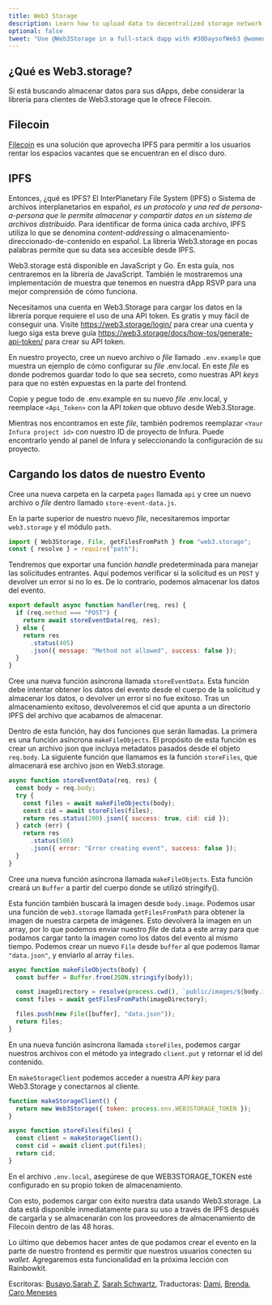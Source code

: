 ```yaml
---
title: Web3 Storage
description: Learn how to upload data to decentralized storage network using Web3.Storage.
optional: false
tweet: "Use @Web3Storage in a full-stack dapp with #30DaysofWeb3 @womenbuildweb3 🗂"
---
```



## ¿Qué es Web3.storage?

Si está buscando almacenar datos para sus dApps, debe considerar la librería para clientes de Web3.storage que le ofrece Filecoin.

## Filecoin
[Filecoin](https://filecoin.io/) es una solución que aprovecha IPFS para permitir a los usuarios rentar los espacios vacantes que se encuentran en el disco duro.

## IPFS
Entonces, ¿qué es IPFS? El InterPlanetary File System (IPFS) o Sistema de archivos interplanetarios en español, *es un protocolo y una red de persona-a-persona que le permite almacenar y compartir datos en un sistema de archivos distribuido.* Para identificar de forma única cada archivo, IPFS utiliza lo que se denomina *content-addressing* o almacenamiento-direccionado-de-contenido en español. La librería Web3.storage en pocas palabras permite que su data sea accesible desde IPFS.

Web3.storage está disponible en JavaScript y Go. En esta guía, nos centraremos en la librería de JavaScript. También le mostraremos una implementación de muestra que tenemos en nuestra dApp RSVP para una mejor comprensión de cómo funciona.

Necesitamos una cuenta en Web3.Storage para cargar los datos en la librería porque requiere el uso de una API token. Es gratis y muy fácil de conseguir una. Visite https://web3.storage/login/ para crear una cuenta y luego siga esta breve guía https://web3.storage/docs/how-tos/generate-api-token/ para crear su API token.

En nuestro proyecto, cree un nuevo archivo o *file* llamado `.env.example` que muestra un ejemplo de cómo configurar su *file* .env.local. En este *file* es donde podremos guardar  todo lo que sea secreto, como nuestras API *keys* para que no estén expuestas en la parte del frontend.

Copie y pegue todo de .env.example en su nuevo *file* .env.local, y reemplace `<Api_Token>` con la API *token* que obtuvo desde Web3.Storage.

Mientras nos encontramos en este *file*, también podremos reemplazar `<Your Infura project id>` con nuestro ID de proyecto de Infura. Puede encontrarlo yendo al panel de Infura y seleccionando la configuración de su proyecto.

## Cargando los datos de nuestro Evento

Cree una nueva carpeta en la carpeta `pages` llamada `api` y cree un nuevo archivo o *file* dentro llamado `store-event-data.js`.

En la parte superior de nuestro nuevo *file*, necesitaremos importar `web3.storage` y el módulo `path`.

```javascript
import { Web3Storage, File, getFilesFromPath } from "web3.storage";
const { resolve } = require("path");
```

Tendremos que exportar una función *handle* predeterminada para manejar las solicitudes entrantes. Aquí podemos verificar si la solicitud es un `POST` y devolver un error si no lo es. De lo contrario, podemos almacenar los datos del evento.

```javascript
export default async function handler(req, res) {
  if (req.method === "POST") {
    return await storeEventData(req, res);
  } else {
    return res
      .status(405)
      .json({ message: "Method not allowed", success: false });
  }
}
```

Cree una nueva función asíncrona llamada `storeEventData`. Esta función debe intentar obtener los datos del evento desde el cuerpo de la solicitud y almacenar los datos, o devolver un error si no fue exitoso.
Tras un almacenamiento exitoso, devolveremos el cid que apunta a un directorio IPFS del archivo que acabamos de almacenar.

Dentro de esta función, hay dos funciones que serán llamadas. La primera es una función asíncrona `makeFileObjects`. El propósito de esta función es crear un archivo json que incluya metadatos pasados desde el objeto `req.body`. La siguiente función que llamamos es la función `storeFiles`, que almacenará ese archivo json en Web3.storage.

```javascript
async function storeEventData(req, res) {
  const body = req.body;
  try {
    const files = await makeFileObjects(body);
    const cid = await storeFiles(files);
    return res.status(200).json({ success: true, cid: cid });
  } catch (err) {
    return res
      .status(500)
      .json({ error: "Error creating event", success: false });
  }
}
```

Cree una nueva función asíncrona llamada `makeFileObjects`. Esta función creará un `Buffer` a partir del cuerpo donde se utilizó stringify().

Esta función también buscará la imagen desde `body.image`. Podemos usar una función de `web3.storage` llamada `getFilesFromPath` para obtener la imagen de nuestra carpeta de imágenes. Esto devolverá la imagen en un array, por lo que podemos enviar nuestro *file* de data a este array para que podamos cargar tanto la imagen como los datos del evento al mismo tiempo. Podemos crear un nuevo `File` desde `buffer` al que podemos llamar `"data.json"`, y enviarlo al array `files`.

```javascript
async function makeFileObjects(body) {
  const buffer = Buffer.from(JSON.stringify(body));

  const imageDirectory = resolve(process.cwd(), `public/images/${body.image}`);
  const files = await getFilesFromPath(imageDirectory);

  files.push(new File([buffer], "data.json"));
  return files;
}
```

En una nueva función asíncrona llamada `storeFiles`, podemos cargar nuestros archivos con el método ya integrado `client.put` y retornar el id del contenido.

En `makeStorageClient` podemos acceder a nuestra *API key* para Web3.Storage y conectarnos al cliente.


```javascript
function makeStorageClient() {
  return new Web3Storage({ token: process.env.WEB3STORAGE_TOKEN });
}

async function storeFiles(files) {
  const client = makeStorageClient();
  const cid = await client.put(files);
  return cid;
}
```

En el archivo `.env.local`, asegúrese de que WEB3STORAGE_TOKEN esté configurado en su propio token de almacenamiento.

Con esto, podemos cargar con éxito nuestra data usando Web3.storage. La data está disponible inmediatamente para su uso a través de IPFS después de cargarla y se almacenarán con los proveedores de almacenamiento de Filecoin dentro de las 48 horas.

Lo último que debemos hacer antes de que podamos crear el evento en la parte de nuestro frontend es permitir que nuestros usuarios conecten su *wallet*. Agregaremos esta funcionalidad en la próxima lección con Rainbowkit.

Escritoras: [Busayo](https://twitter.com/amoweo),[Sarah Z](https://twitter.com/haegeez), [Sarah Schwartz](https://twitter.com/schwartzswartz),
Traductoras: [Dami](https://twitter.com/dakitidami), [Brenda](https://twitter.com/engineerbrenda), [Caro Meneses](https://twitter.com/carmedinat)